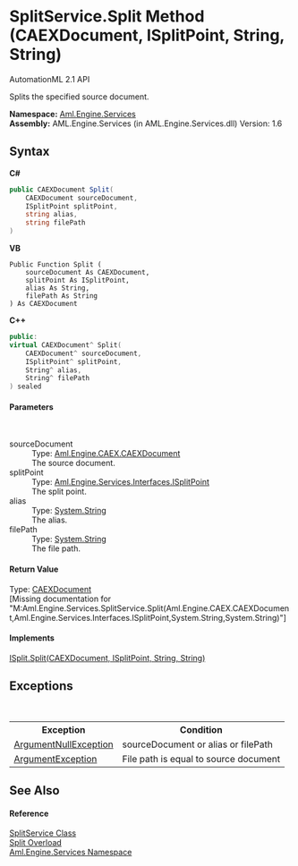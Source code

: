 # SplitService.Split Method (CAEXDocument, ISplitPoint, String, String)
AutomationML 2.1 API 

Splits the specified source document.

**Namespace:**&nbsp;<a href="N_Aml_Engine_Services">Aml.Engine.Services</a><br />**Assembly:**&nbsp;AML.Engine.Services (in AML.Engine.Services.dll) Version: 1.6

## Syntax

**C#**<br />
``` C#
public CAEXDocument Split(
	CAEXDocument sourceDocument,
	ISplitPoint splitPoint,
	string alias,
	string filePath
)
```

**VB**<br />
``` VB
Public Function Split ( 
	sourceDocument As CAEXDocument,
	splitPoint As ISplitPoint,
	alias As String,
	filePath As String
) As CAEXDocument
```

**C++**<br />
``` C++
public:
virtual CAEXDocument^ Split(
	CAEXDocument^ sourceDocument, 
	ISplitPoint^ splitPoint, 
	String^ alias, 
	String^ filePath
) sealed
```


#### Parameters
&nbsp;<dl><dt>sourceDocument</dt><dd>Type: <a href="T_Aml_Engine_CAEX_CAEXDocument">Aml.Engine.CAEX.CAEXDocument</a><br />The source document.</dd><dt>splitPoint</dt><dd>Type: <a href="T_Aml_Engine_Services_Interfaces_ISplitPoint">Aml.Engine.Services.Interfaces.ISplitPoint</a><br />The split point.</dd><dt>alias</dt><dd>Type: <a href="https://docs.microsoft.com/dotnet/api/system.string" target="_parent" rel="noopener noreferrer">System.String</a><br />The alias.</dd><dt>filePath</dt><dd>Type: <a href="https://docs.microsoft.com/dotnet/api/system.string" target="_parent" rel="noopener noreferrer">System.String</a><br />The file path.</dd></dl>

#### Return Value
Type: <a href="T_Aml_Engine_CAEX_CAEXDocument">CAEXDocument</a><br />\[Missing <returns> documentation for "M:Aml.Engine.Services.SplitService.Split(Aml.Engine.CAEX.CAEXDocument,Aml.Engine.Services.Interfaces.ISplitPoint,System.String,System.String)"\]

#### Implements
<a href="M_Aml_Engine_Services_Interfaces_ISplit_Split">ISplit.Split(CAEXDocument, ISplitPoint, String, String)</a><br />

## Exceptions
&nbsp;<table><tr><th>Exception</th><th>Condition</th></tr><tr><td><a href="https://docs.microsoft.com/dotnet/api/system.argumentnullexception" target="_parent" rel="noopener noreferrer">ArgumentNullException</a></td><td>sourceDocument or alias or filePath</td></tr><tr><td><a href="https://docs.microsoft.com/dotnet/api/system.argumentexception" target="_parent" rel="noopener noreferrer">ArgumentException</a></td><td>File path is equal to source document</td></tr></table>

## See Also


#### Reference
<a href="T_Aml_Engine_Services_SplitService">SplitService Class</a><br /><a href="Overload_Aml_Engine_Services_SplitService_Split">Split Overload</a><br /><a href="N_Aml_Engine_Services">Aml.Engine.Services Namespace</a><br />